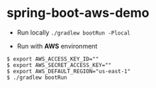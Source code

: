 # spring-boot-aws-demo

* Run locally `./gradlew bootRun -Plocal`

* Run with **AWS** environment

```shell
$ export AWS_ACCESS_KEY_ID=""
$ export AWS_SECRET_ACCESS_KEY=""
$ export AWS_DEFAULT_REGION="us-east-1"
$ ./gradlew bootRun
```
